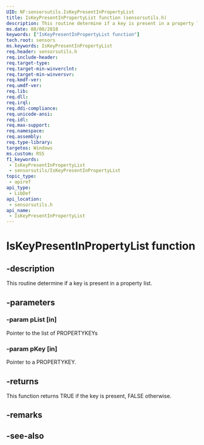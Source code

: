 ```yaml
---
UID: NF:sensorsutils.IsKeyPresentInPropertyList
title: IsKeyPresentInPropertyList function (sensorsutils.h)
description: This routine determine if a key is present in a property list.
ms.date: 08/08/2018
keywords: ["IsKeyPresentInPropertyList function"]
tech.root: sensors
ms.keywords: IsKeyPresentInPropertyList
req.header: sensorsutils.h
req.include-header: 
req.target-type: 
req.target-min-winverclnt: 
req.target-min-winversvr: 
req.kmdf-ver: 
req.umdf-ver: 
req.lib: 
req.dll: 
req.irql: 
req.ddi-compliance: 
req.unicode-ansi: 
req.idl: 
req.max-support: 
req.namespace: 
req.assembly: 
req.type-library: 
targetos: Windows
ms.custom: RS5
f1_keywords:
 - IsKeyPresentInPropertyList
 - sensorsutils/IsKeyPresentInPropertyList
topic_type:
 - apiref
api_type:
 - LibDef
api_location:
 - sensorsutils.h
api_name:
 - IsKeyPresentInPropertyList
---
```


# IsKeyPresentInPropertyList function


## -description

This routine determine if a key is present in a property list.

## -parameters

### -param pList [in]

Pointer to the list of PROPERTYKEYs

### -param pKey [in]

Pointer to a PROPERTYKEY.

## -returns

This function returns TRUE if the key is present, FALSE otherwise.

## -remarks

## -see-also

